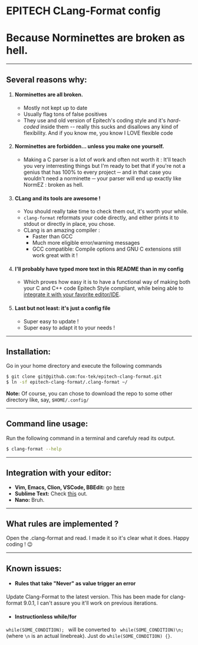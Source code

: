 # **EPITECH CLang-Format config**
# Because Norminettes are broken as hell.
***

## Several reasons why:
1. #### Norminettes are __all broken__.
    * Mostly not kept up to date
    * Usually flag tons of false positives
    * They use and old version of Epitech's coding style and it's _hard-coded_ inside them
    -- really this sucks and disallows any kind of flexibility.
    And if you know me, you know I LOVE flexible code


2. #### Norminettes are __forbidden__... unless you make one yourself.
    * Making a C parser is a lot of work and often not worth it :
    It'll teach you very interresting things but I'm ready to bet that if you're
    not a genius that has 100% to every project ─ and in that case you wouldn't need
    a norminette ─ your parser will end up exactly like NormEZ : broken as hell.


3. #### CLang and its tools are awesome !
    * You should really take time to check them out, it's worth your while.
    * `clang-format` reformats your code directly, and either prints it to stdout or directly in place, you chose.
    * CLang is an amazing compiler :
        * Faster than GCC
        * Much more eligible error/warning messages
        * GCC compatible: Compile options and GNU C extensions still work great with it !


4. #### I'll probably have typed more text in this README than in my config
    * Which proves how easy it is to have a functional way of making both your C and C++
    code Epitech Style compliant, while being able to
    [integrate it with your favorite editor/IDE](https://clang.llvm.org/docs/ClangFormat.html).


5. #### Last but not least: it's just a config file
    * Super easy to update !
    * Super easy to adapt it to your needs !
***

## Installation:
Go in your home directory and execute the following commands
```bash
$ git clone git@github.com:fox-tek/epitech-clang-format.git
$ ln -sf epitech-clang-format/.clang-format ~/
```
__Note:__ Of course, you can chose to download the repo to some other directory like, say, `$HOME/.config/`
***

## Command line usage:
Run the following command in a terminal and carefuly read its output.
```bash
$ clang-format --help
```
***

## Integration with your editor:
* __Vim, Emacs, Clion, VSCode, BBEdit:__ go [here](https://clang.llvm.org/docs/ClangFormat.html)
* __Sublime Text:__ Check [this](https://packagecontrol.io/packages/Clang%20Format) out.
* __Nano:__ Bruh.
***

## What rules are implemented ?
Open the .clang-format and read. I made it so it's clear what it does. Happy coding ! 😉
***

## Known issues:
* #### Rules that take "Never" as value trigger an error
Update Clang-Format to the latest version. This has been made for clang-format 9.0.1, I can't assure you it'll work on previous iterations.
* #### Instructionless while/for
`while(SOME_CONDITION); ` will be converted to ` while(SOME_CONDITION)\n;` (where `\n` is an actual linebreak). Just do `while(SOME_CONDITION) {}`.
